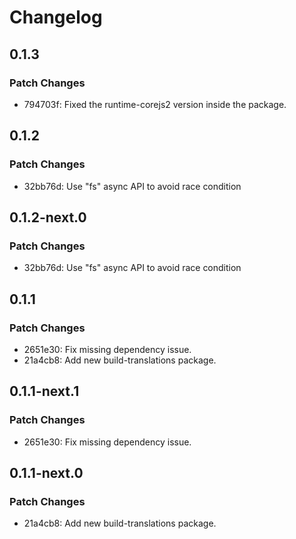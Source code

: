 # Changelog

## 0.1.3

### Patch Changes

- 794703f: Fixed the runtime-corejs2 version inside the package.

## 0.1.2

### Patch Changes

- 32bb76d: Use "fs" async API to avoid race condition

## 0.1.2-next.0

### Patch Changes

- 32bb76d: Use "fs" async API to avoid race condition

## 0.1.1

### Patch Changes

- 2651e30: Fix missing dependency issue.
- 21a4cb8: Add new build-translations package.

## 0.1.1-next.1

### Patch Changes

- 2651e30: Fix missing dependency issue.

## 0.1.1-next.0

### Patch Changes

- 21a4cb8: Add new build-translations package.

